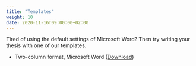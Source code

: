 ```yaml
---
title: "Templates"
weight: 10
date: 2020-11-16T09:00:00+02:00
---
```


Tired of using the default settings of Microsoft Word? Then try writing your thesis with one of our templates.

* Two-column format, Microsoft Word ([Download](/downloads/thesis_template.docx))
